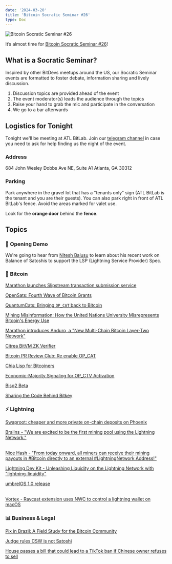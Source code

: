 ```yaml
---
date: '2024-03-20'
title: 'Bitcoin Socratic Seminar #26'
type: Doc
---
```


![Bitcoin Socratic Seminar #26](/bitcoin-socratic-seminar-26.jpg)

It’s almost time for <a href="https://www.meetup.com/atlantabitdevs/events/298228403/">Bitcoin Socratic Seminar #26</a>!

## What is a Socratic Seminar?

Inspired by other BitDevs meetups around the US, our Socratic Seminar events are formatted to foster debate, information sharing and lively discussion.

1. Discussion topics are provided ahead of the event
2. The event moderator(s) leads the audience through the topics
3. Raise your hand to grab the mic and participate in the conversation
4. We go to a bar afterwards

## Logistics for Tonight

Tonight we'll be meeting at ATL BitLab. Join our <a href="https://atlantabitdevs.org/telegram/" target="_blank">telegram channel</a> in case you need to ask for help finding us the night of the event.

### Address

684 John Wesley Dobbs Ave NE,
Suite A1
Atlanta, GA 30312

### Parking

Park anywhere in the gravel lot that has a "tenants only" sign (ATL BitLab is the tenant and you are their guests). You can also park right in front of ATL BitLab's fence. Avoid the areas marked for valet use.

Look for the **orange door** behind the **fence**.

## Topics

### 🤙 Opening Demo

We're going to hear from <a href="https://twitter.com/nitesh_btc">Nitesh Balusu</a> to learn about his recent work on Balance of Satoshis to support the LSP (Lightning Service Provider) Spec.

### 🧡 Bitcoin

[Marathon launches Slipstream transaction submission service](https://ir.mara.com/news-events/press-releases/detail/1343/marathon-digital-holdings-launches-slipstream)

[OpenSats: Fourth Wave of Bitcoin Grants](https://opensats.org/blog/bitcoin-grants-feb-2024)

[QuantumCats: Bringing `OP_CAT` back to Bitcoin](https://www.quantumcats.xyz/)

[Mining Misinformation: How the United Nations University Misrepresents Bitcoin's Energy Use](https://bitcoinmagazine.com/sponsored/mining-misinformation-how-the-united-nations-university-misrepresented-data-to-exaggerate-bitcoins-environmental-footprint)

[Marathon introduces Anduro, a "New Multi-Chain Bitcoin Layer-Two Network"](https://ir.mara.com/news-events/press-releases/detail/1344/marathon-digital-holdings-introduces-anduro-a-new)

<a href="https://twitter.com/citrea_xyz/status/1768276018077589591">Citrea BitVM ZK Verifier</a>

[Bitcoin PR Review Club: Re enable OP_CAT](https://bitcoincore.reviews/bitcoin-inquisition-39)

[Chia Lisp for Bitcoiners](https://delvingbitcoin.org/t/chia-lisp-for-bitcoiners/636)

[Economic-Majority Signaling for OP_CTV Activation](https://delvingbitcoin.org/t/economic-majority-signaling-for-op-ctv-activation/635/1)

<a href="https://www.youtube.com/watch?v=T583ogprpkM">Bisq2 Beta</a>

[Sharing the Code Behind Bitkey](https://bitkey.build/sharing-the-code-behind-bitkey/)

### ⚡️ Lightning

[Swaproot: cheaper and more private on-chain deposits on Phoenix](https://acinq.co/blog/phoenix-swaproot)

<p><a href="https://twitter.com/BraiinsMining/status/1760319741560856983">Braiins - "We are excited to be the first mining pool using the Lightning Network."</a><br /><br /></p>

<p><a href="https://twitter.com/NiceHashMining/status/1763553940602307044">Nice Hash - "From today onward, all miners can receive their mining payouts in #Bitcoin directly to an external #LightningNetwork Address!"</a><br /></p>

[Lightning Dev Kit - Unleashing Liquidity on the Lightning Network with "lightning-liquidity"](https://lightningdevkit.org/blog/unleashing-liquidity-on-the-lightning-network-with-lightning-liquidity/)

<p><a href="https://twitter.com/umbrel/status/1769804687656751442">umbrelOS 1.0 release</a><br /><br /></p>

<p><a href="https://twitter.com/stackingsaunter/status/1766139294354158026">Vortex - Raycast extension uses NWC to control a lightning wallet on macOS</a></p>

### 📊 Business & Legal

[Pix in Brazil: A Field Study for the Bitcoin Community](https://www.psacramento.com/pix-in-brazil-a-field-study-for-the-bitcoin-community/)

[Judge rules CSW is not Satoshi](https://twitter.com/BitMEXResearch/status/1768263295666938277)

[House passes a bill that could lead to a TikTok ban if Chinese owner refuses to sell](https://apnews.com/article/tiktok-ban-house-vote-china-national-security-8fa7258fae1a4902d344c9d978d58a37?ref=nobsbitcoin.com)
